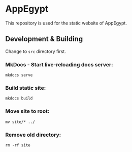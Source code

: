 # AppEgypt

This repository is used for the static website of AppEgypt.

## Development & Building

Change to `src` directory first.

### MkDocs - Start live-reloading docs server:
```
mkdocs serve
```

### Build static site:
```
mkdocs build 
```

### Move site to root:
```
mv site/* ../
```

### Remove old directory:
```
rm -rf site
```
